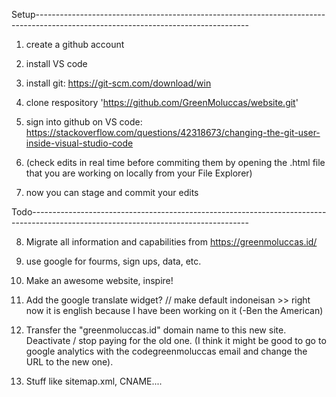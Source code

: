 Setup-----------------------------------------------------------------------------------------------------------------------------------

1) create a github account

2) install VS code

3) install git: https://git-scm.com/download/win

4) clone respository 'https://github.com/GreenMoluccas/website.git'

5) sign into github on VS code: https://stackoverflow.com/questions/42318673/changing-the-git-user-inside-visual-studio-code
6) (check edits in real time before commiting them by opening the .html file that you are working on locally from your File Explorer)

7) now you can stage and commit your edits

Todo------------------------------------------------------------------------------------------------------------------------------------

8) Migrate all information and capabilities from https://greenmoluccas.id/
9) use google for fourms, sign ups, data, etc.

10) Make an awesome website, inspire!
11) Add the google translate widget? // make default indoneisan >> right now it is english because I have been working on it (-Ben the American)
12) Transfer the "greenmoluccas.id" domain name to this new site. Deactivate / stop paying for the old one. (I think it might be good to go to google analytics with the codegreenmoluccas email and change the URL to the new one).

13) Stuff like sitemap.xml, CNAME....